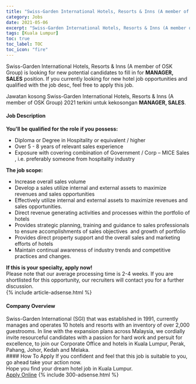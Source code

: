 ```yaml
---
title: "Swiss-Garden International Hotels, Resorts & Inns (A member of OSK Group) Job Vacancies 2021 - MANAGER, SALES" 
category: Jobs 
date: 2021-05-06 
excerpt: "Swiss-Garden International Hotels, Resorts & Inns (A member of OSK Group) is currently looking for suitable person to fill in the MANAGER, SALES which positioned at Kuala Lumpur" 
tags: [Kuala Lumpur] 
toc: true 
toc_label: TOC 
toc_icon: "fire" 
--- 
```


<p>Swiss-Garden International Hotels, Resorts & Inns (A member of OSK Group) is looking for new potential candidates to fill in for <b>MANAGER, SALES</b> position. If you currently looking for new hotel job opportunities and qualified with the job desc, feel free to apply this job.
</p>Jawatan kosong Swiss-Garden International Hotels, Resorts & Inns (A member of OSK Group) 2021 terkini untuk kekosongan <b>MANAGER, SALES</b>. 
<div><div><h4>Job Description</h4></div><div><div><span><div><div><strong>You'll be qualified for the role if you possess:</strong></div><ul><li>Diploma or Degree in Hospitality or equivalent / higher</li><li>Over 5 - 8 years of relevant sales experience&#160;</li><li>Exposure with covering combination of Government / Corp &#8211; MICE Sales , i.e. preferably someone from hospitality industry</li></ul><div><strong>The job scope:</strong></div><div><ul><li>Increase overall sales volume</li><li>Develop a sales utilize internal and external assets to maximize revenues and sales opportunities</li><li>Effectively utilize internal and external assets to maximize revenues and sales opportunities.</li><li>Direct revenue generating activities and processes within the portfolio of hotels</li><li>Provides strategic planning, training and guidance to sales professionals to ensure accomplishments of sales objectives&#160; and growth of portfolio</li><li>Provides direct property support and the overall sales and marketing efforts of hotels</li><li>Maintain continual awareness of industry trends and competitive practices and changes.</li></ul></div><div><div><strong>If this is your specialty, apply now!</strong></div><div>Please note that our average processing time is 2-4 weeks. If you are shortlisted for this opportunity, our recruiters will contact you for a further discussion.</div></div></div></span></div></div></div> 
{% include article-adsense.html %} 
<div><div><h4>Company Overview</h4></div><div><div><span><div><div>
	Swiss-Garden International (SGI) that was established in 1991, currently manages and operates 10 hotels and resorts with an inventory of over 2,000 guestrooms. In line with the expansion plans across Malaysia, we cordially invite resourceful candidates with a passion for hard work and persuit for excellence, to join our Corporate Office and hotels in Kuala Lumpur, Perak, Pahang, Johor, Kedah and Melaka.</div></div></span></div></div></div> 
#### How To Apply 
If you confident and feel that this job is suitable to you, go ahead take your action now. <br/> 
Hope you find your dream hotel job in Kuala Lumpur. <br/> 
<a href="https://www.jobstreet.com.my/en/job/manager-sales-4556031?jobId=jobstreet-my-job-4556031" class="btn btn--info" target="_blank" rel="nofollow noopenner">Apply Online</a> 
{% include 300-adsense.html %} 